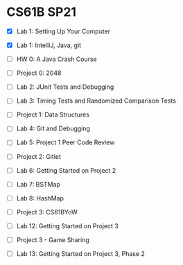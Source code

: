# CS61B SP21

- [x] Lab 1: Setting Up Your Computer
- [x] Lab 1: IntelliJ, Java, git
- [ ] HW 0: A Java Crash Course
- [ ] Project 0: 2048
- [ ] Lab 2: JUnit Tests and Debugging
- [ ] Lab 3: Timing Tests and Randomized Comparison Tests
- [ ] Project 1: Data Structures
- [ ] Lab 4: Git and Debugging
- [ ] Lab 5: Project 1 Peer Code Review
- [ ] Project 2: Gitlet
- [ ] Lab 6: Getting Started on Project 2
- [ ] Lab 7: BSTMap
- [ ] Lab 8: HashMap
- [ ] Project 3: CS61BYoW
- [ ] Lab 12: Getting Started on Project 3
- [ ] Project 3 - Game Sharing
- [ ] Lab 13: Getting Started on Project 3, Phase 2


